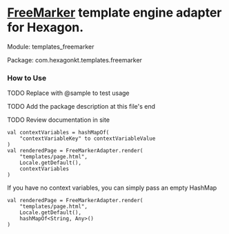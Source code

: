 
# [FreeMarker] template engine adapter for Hexagon.

Module: templates_freemarker

Package: com.hexagonkt.templates.freemarker

[FreeMarker]: https://freemarker.apache.org

### How to Use

TODO Replace with @sample to test usage

TODO Add the package description at this file's end

TODO Review documentation in site

```
val contextVariables = hashMapOf(
    "contextVariableKey" to contextVariableValue
)
val renderedPage = FreeMarkerAdapter.render(
    "templates/page.html",
    Locale.getDefault(),
    contextVariables
)
```

If you have no context variables, you can simply pass an empty HashMap

```
val renderedPage = FreeMarkerAdapter.render(
    "templates/page.html",
    Locale.getDefault(),
    hashMapOf<String, Any>()
)
```
